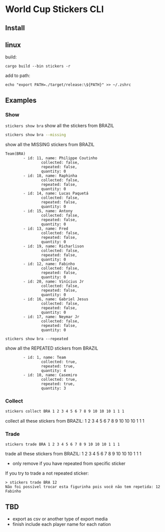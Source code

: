 # World Cup Stickers CLI

## Install 

## linux

build: 

```cargo build --bin stickers -r```

add to path: 

```echo "export PATH=./target/release:\${PATH}" >> ~/.zshrc```


## Examples

### Show
```stickers show bra``` 
show all the stickers from BRAZIL

```bash
stickers show bra --missing
```
show all the MISSING stickers from BRAZIL
```
Team(BRA)
        - id: 11, name: Philippe Coutinho 
                collected: false, 
                repeated: false, 
                quantity: 0
        - id: 18, name: Raphinha 
                collected: false, 
                repeated: false, 
                quantity: 0
        - id: 14, name: Lucas Paquetá 
                collected: false, 
                repeated: false, 
                quantity: 0
        - id: 15, name: Antony 
                collected: false, 
                repeated: false, 
                quantity: 0
        - id: 13, name: Fred 
                collected: false, 
                repeated: false, 
                quantity: 0
        - id: 19, name: Richarlison 
                collected: false, 
                repeated: false, 
                quantity: 0
        - id: 12, name: Fabinho 
                collected: false, 
                repeated: false, 
                quantity: 0
        - id: 20, name: Vinícius Jr 
                collected: false, 
                repeated: false, 
                quantity: 0
        - id: 16, name: Gabriel Jesus 
                collected: false, 
                repeated: false, 
                quantity: 0
        - id: 17, name: Neymar Jr 
                collected: false, 
                repeated: false, 
                quantity: 0
```


```shell
stickers show bra --repeated
```
show all the REPEATED stickers from BRAZIL
```Team(BRA)
        - id: 1, name: Team 
                collected: true, 
                repeated: true, 
                quantity: 4
        - id: 10, name: Casemiro 
                collected: true, 
                repeated: true, 
                quantity: 3
```


### Collect

```bash
stickers collect BRA 1 2 3 4 5 6 7 8 9 10 10 10 1 1 1
``` 
collect all these stickers from BRAZIL: 1 2 3 4 5 6 7 8 9 10 10 10 1 1 1


### Trade
```
stickers trade BRA 1 2 3 4 5 6 7 8 9 10 10 10 1 1 1
``` 

trade all these stickers from BRAZIL: 1 2 3 4 5 6 7 8 9 10 10 10 1 1 1
- only remove if you have repeated from specific sticker

If you try to trade a not repeated sticker:
```
> stickers trade BRA 12
Não foi possível trocar esta figurinha pois você não tem repetida: 12 Fabinho
```              

## TBD
- export as csv or another type of export media
- finish include each player name for each nation
